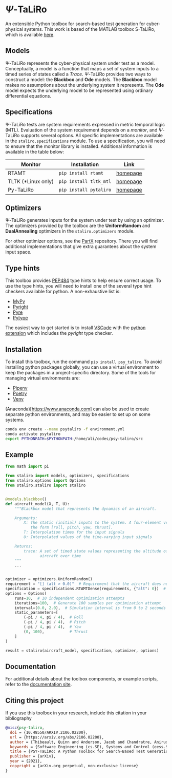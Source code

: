 # $\Psi$-TaLiRo

An extensible Python toolbox for search-based test generation for cyber-physical
systems. This work is based of the MATLAB toolbox S-TaLiRo, which is available
[here](https://sites.google.com/a/asu.edu/s-taliro/s-taliro).

## Models

$\Psi$-TaLiRo represents the cyber-physical system under test as a model.
Conceptually, a model is a function that maps a set of system inputs to a
timed series of states called a _Trace_. $\Psi$-TaLiRo provides two ways to
construct a model: the __Blackbox__ and __Ode__ models. The __Blackbox__ model
makes no assumptions about the underlying system it represents. The __Ode__
model expects the underlying model to be represented using ordinary
differential equations.

## Specifications

$\Psi$-TaLiRo tests are system requirements expressed in metric temporal logic
(MTL). Evaluation of the system requirement depends on a _monitor_, and
$\Psi$-TaLiRo supports several options. All specific implementations are
available in the `staliro.specifications` module. To use a specification, you
will need to ensure that the monitor library is installed. Additional
information is available in the table below:

| Monitor            | Installation           | Link                                             |
| ------------------ | ---------------------- | ------------------------------------------------ |
| RTAMT              | `pip install rtamt`    | [homepage](https://github.com/nickovic/rtamt)    |
| TLTK (*Linux only) | `pip install tltk_mtl` | [homepage](https://bitbucket.org/versyslab/tltk) |
| Py-TaLiRo          | `pip install pytaliro` | [homepage](https://gitlab.com/sbtg/py-taliro)    |

## Optimizers

$\Psi$-TaLiRo generates inputs for the system under test by using an optimizer.
The optimizers provided by the toolbox are the __UniformRandom__ and
__DualAnnealing__ optimizers in the `staliro.optimizers` module.

For other optimizer options, see the [PartX](https://gitlab.com/bose1/part-x)
repository. There you will find additional implementations that give extra
guarantees about the system input space.

## Type hints

This toolbox provides [PEP484](https://peps.python.org/pep-0484) type hints
to help ensure correct usage. To use the type hints, you will need to install
one of the several type hint checkers available for python. A non-exhaustive
list is:

- [MyPy](https://mypy.readthedocs.io)
- [Pyright](https://github.com/microsoft/pyright)
- [Pyre](https://github.com/facebook/pyre-check)
- [Pytype](https://github.com/google/pytype)

The easiest way to get started is to install
[VSCode](https://code.visualstudio.com) with the
[python extension](https://marketplace.visualstudio.com/items?itemName=ms-python.python)
which includes the _pyright_ type checker.

## Installation

To install this toolbox, run the command `pip install psy_taliro`. To avoid
installing python packages globally, you can use a virtual environment to
keep the packages in a project-specific directory. Some of the tools for
managing virtual environments are:

- [Pipenv](https://pipenv.pypa.io)
- [Poetry](https://python-poetry.org)
- [Venv](https://docs.python.org/3/library/venv.html)

(Anaconda)[https://www.anaconda.com] can also be used to create separate python
environments, and may be easier to set up on some systems.

```bash
conda env create --name psytaliro -f environment.yml
conda activate psytaliro
export PYTHONPATH=$PYTHONPATH:/home/ali/codes/psy-taliro/src
```

## Example

```python
from math import pi

from staliro import models, optimizers, specifications
from staliro.options import Options
from staliro.staliro import staliro


@models.blackbox()
def aircraft_model(X, T, U):
    """Blackbox model that represents the dynamics of an aircraft.

    Arguments:
        X: The static (initial) inputs to the system. A four-element vector of
           the form [roll, pitch, yaw, thrust].
        T: Interpolation times for the input signals
        U: Interpolated values of the time-varying input signals

    Returns:
        trace: A set of timed state values representing the altitude of the
               aircraft over time
    """
    ...


optimizer = optimizers.UniformRandom()
requirement = "[] (alt > 0.0)"  # Requirement that the aircraft does not crash
specification = specifications.RTAMTDense(requirements, {"alt": 0})  # The altitude value is in the first column of the aircraft trace states
options = Options(
    runs=10,  # 10 independent optimization attempts
    iterations=100,  # Generate 100 samples per optimization attempt
    interval=(0.0, 2.0),  # Simulation interval is from 0 to 2 seconds
    static_parameters=[
        (-pi / 4, pi / 4),  # Roll
        (-pi / 4, pi / 4),  # Pitch
        (-pi / 4, pi / 4),  # Yaw
        (0, 100),           # Thrust
    ]
)

result = staliro(aircraft_model, specification, optimizer, options)
```

## Documentation

For additional details about the toolbox components, or example scripts, refer
to the [documentation site](https://psy-taliro.readthedocs.io/).

## Citing this project

If you use this toolbox in your research, include this citation in your
bibliography

```bibtex
@misc{psy-taliro,
  doi = {10.48550/ARXIV.2106.02200},
  url = {https://arxiv.org/abs/2106.02200},
  author = {Thibeault, Quinn and Anderson, Jacob and Chandratre, Aniruddh and Pedrielli, Giulia and Fainekos, Georgios},
  keywords = {Software Engineering (cs.SE), Systems and Control (eess.SY), FOS: Computer and information sciences, FOS: Computer and information sciences, FOS: Electrical engineering, electronic engineering, information engineering, FOS: Electrical engineering, electronic engineering, information engineering},
  title = {PSY-TaLiRo: A Python Toolbox for Search-Based Test Generation for Cyber-Physical Systems},
  publisher = {arXiv},
  year = {2021},
  copyright = {arXiv.org perpetual, non-exclusive license}
}
```

